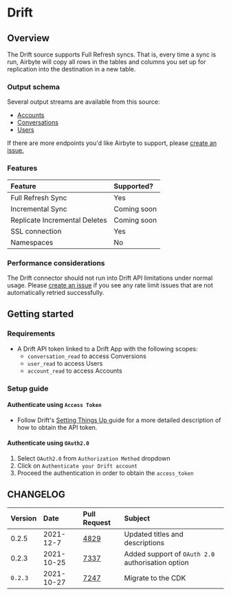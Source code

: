# Drift

## Overview

The Drift source supports Full Refresh syncs. That is, every time a sync is run, Airbyte will copy all rows in the tables and columns you set up for replication into the destination in a new table.

### Output schema

Several output streams are available from this source:

* [Accounts](https://devdocs.drift.com/docs/account-model)
* [Conversations](https://devdocs.drift.com/docs/conversation-model)
* [Users](https://devdocs.drift.com/docs/user-model)

If there are more endpoints you'd like Airbyte to support, please [create an issue.](https://github.com/airbytehq/airbyte/issues/new/choose)

### Features

| Feature | Supported? |
| :--- | :--- |
| Full Refresh Sync | Yes |
| Incremental Sync | Coming soon |
| Replicate Incremental Deletes | Coming soon |
| SSL connection | Yes |
| Namespaces | No |

### Performance considerations

The Drift connector should not run into Drift API limitations under normal usage. Please [create an issue](https://github.com/airbytehq/airbyte/issues) if you see any rate limit issues that are not automatically retried successfully.

## Getting started

### Requirements

* A Drift API token linked to a Drift App with the following scopes: 
  * `conversation_read` to access Conversions
  * `user_read` to access Users
  * `account_read` to access Accounts

### Setup guide

#### Authenticate using `Access Token`
* Follow Drift's [Setting Things Up ](https://devdocs.drift.com/docs/quick-start)guide for a more detailed description of how to obtain the API token.

#### Authenticate using `OAuth2.0`
1. Select `OAuth2.0` from `Authorization Method` dropdown
2. Click on `Authenticate your Drift account`
3. Proceed the authentication in order to obtain the `access_token`

## CHANGELOG

| Version | Date | Pull Request | Subject |
| :--- | :--- | :--- | :--- |
| 0.2.5| 2021-12-7 | [4829](https://github.com/airbytehq/airbyte/pull/8429) | Updated titles and descriptions |
| 0.2.3 | 2021-10-25 | [7337](https://github.com/airbytehq/airbyte/pull/7337) | Added support of `OAuth 2.0` authorisation option |
| `0.2.3` | 2021-10-27 | [7247](https://github.com/airbytehq/airbyte/pull/7247) | Migrate to the CDK |